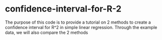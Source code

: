 # confidence-interval-for-R-2
The purpose of this code is to provide a tutorial on 2 methods to create a confidence interval for R^2 in simple linear regression. Through the example data, we will also compare the 2 methods
